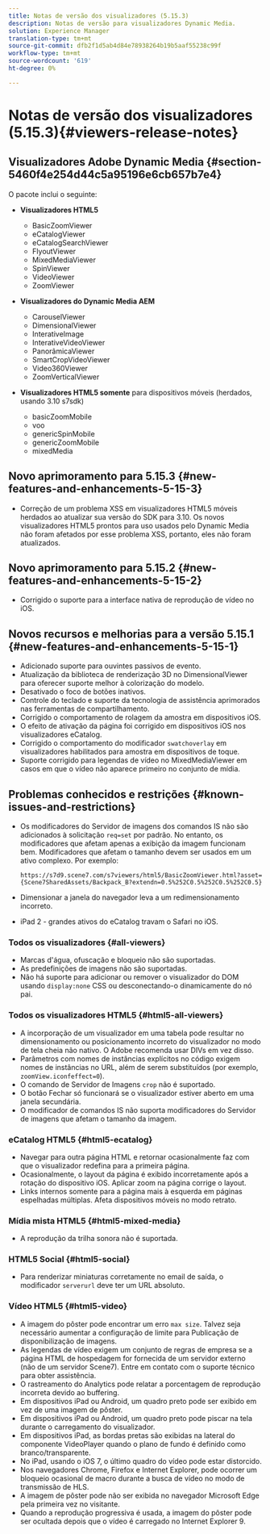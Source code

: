 ```yaml
---
title: Notas de versão dos visualizadores (5.15.3)
description: Notas de versão para visualizadores Dynamic Media.
solution: Experience Manager
translation-type: tm+mt
source-git-commit: dfb2f1d5ab4d84e78938264b19b5aaf55238c99f
workflow-type: tm+mt
source-wordcount: '619'
ht-degree: 0%

---
```



# Notas de versão dos visualizadores (5.15.3){#viewers-release-notes}

<!-- Updated January 13, 2021 for the 5.15.3 release-->

## Visualizadores Adobe Dynamic Media {#section-5460f4e254d44c5a95196e6cb657b7e4}

O pacote inclui o seguinte:

* **Visualizadores HTML5**

   * BasicZoomViewer
   * eCatalogViewer
   * eCatalogSearchViewer
   * FlyoutViewer
   * MixedMediaViewer
   * SpinViewer
   * VideoViewer
   * ZoomViewer

* **Visualizadores do Dynamic Media AEM**

   * CarouselViewer
   * DimensionalViewer
   * InterativeImage
   * InterativeVideoViewer
   * PanorâmicaViewer
   * SmartCropVideoViewer
   * Video360Viewer
   * ZoomVerticalViewer

* **Visualizadores HTML5 somente**  para dispositivos móveis (herdados, usando 3.10 s7sdk)

   * basicZoomMobile
   * voo
   * genericSpinMobile
   * genericZoomMobile
   * mixedMedia

## Novo aprimoramento para 5.15.3 {#new-features-and-enhancements-5-15-3}

* Correção de um problema XSS em visualizadores HTML5 móveis herdados ao atualizar sua versão do SDK para 3.10. Os novos visualizadores HTML5 prontos para uso usados pelo Dynamic Media não foram afetados por esse problema XSS, portanto, eles não foram atualizados.

## Novo aprimoramento para 5.15.2 {#new-features-and-enhancements-5-15-2}

* Corrigido o suporte para a interface nativa de reprodução de vídeo no iOS.

## Novos recursos e melhorias para a versão 5.15.1 {#new-features-and-enhancements-5-15-1}

* Adicionado suporte para ouvintes passivos de evento.
* Atualização da biblioteca de renderização 3D no DimensionalViewer para oferecer suporte melhor à colorização do modelo.
* Desativado o foco de botões inativos.
* Controle do teclado e suporte da tecnologia de assistência aprimorados nas ferramentas de compartilhamento.
* Corrigido o comportamento de rolagem da amostra em dispositivos iOS.
* O efeito de ativação da página foi corrigido em dispositivos iOS nos visualizadores eCatalog.
* Corrigido o comportamento do modificador `swatchoverlay` em visualizadores habilitados para amostra em dispositivos de toque.
* Suporte corrigido para legendas de vídeo no MixedMediaViewer em casos em que o vídeo não aparece primeiro no conjunto de mídia.

## Problemas conhecidos e restrições {#known-issues-and-restrictions}

* Os modificadores do Servidor de imagens dos comandos IS não são adicionados à solicitação `req=set` por padrão. No entanto, os modificadores que afetam apenas a exibição da imagem funcionam bem. Modificadores que afetam o tamanho devem ser usados em um ativo complexo. Por exemplo:

   `https://s7d9.scene7.com/s7viewers/html5/BasicZoomViewer.html?asset= {Scene7SharedAssets/Backpack_B?extendn=0.5%252C0.5%252C0.5%252C0.5}`

* Dimensionar a janela do navegador leva a um redimensionamento incorreto.
* iPad 2 - grandes ativos do eCatalog travam o Safari no iOS.

### Todos os visualizadores {#all-viewers}

* Marcas d&#39;água, ofuscação e bloqueio não são suportadas.
* As predefinições de imagens não são suportadas.
* Não há suporte para adicionar ou remover o visualizador do DOM usando `display:none` CSS ou desconectando-o dinamicamente do nó pai.

### Todos os visualizadores HTML5 {#html5-all-viewers}

* A incorporação de um visualizador em uma tabela pode resultar no dimensionamento ou posicionamento incorreto do visualizador no modo de tela cheia não nativo. O Adobe recomenda usar DIVs em vez disso.
* Parâmetros com nomes de instâncias explícitos no código exigem nomes de instâncias no URL, além de serem substituídos (por exemplo, `zoomView.iconfeffect=0`).
* O comando de Servidor de Imagens `crop` não é suportado.
* O botão Fechar só funcionará se o visualizador estiver aberto em uma janela secundária.
* O modificador de comandos IS não suporta modificadores do Servidor de imagens que afetam o tamanho da imagem.

### eCatalog HTML5 {#html5-ecatalog}

* Navegar para outra página HTML e retornar ocasionalmente faz com que o visualizador redefina para a primeira página.
* Ocasionalmente, o layout da página é exibido incorretamente após a rotação do dispositivo iOS. Aplicar zoom na página corrige o layout.
* Links internos somente para a página mais à esquerda em páginas espelhadas múltiplas. Afeta dispositivos móveis no modo retrato.

### Mídia mista HTML5 {#html5-mixed-media}

* A reprodução da trilha sonora não é suportada.

### HTML5 Social {#html5-social}

* Para renderizar miniaturas corretamente no email de saída, o modificador `serverurl` deve ter um URL absoluto.

### Vídeo HTML5 {#html5-video}

* A imagem do pôster pode encontrar um erro `max size`. Talvez seja necessário aumentar a configuração de limite para Publicação de disponibilização de imagens.
* As legendas de vídeo exigem um conjunto de regras de empresa se a página HTML de hospedagem for fornecida de um servidor externo (não de um servidor Scene7). Entre em contato com o suporte técnico para obter assistência.
* O rastreamento do Analytics pode relatar a porcentagem de reprodução incorreta devido ao buffering.
* Em dispositivos iPad ou Android, um quadro preto pode ser exibido em vez de uma imagem de pôster.
* Em dispositivos iPad ou Android, um quadro preto pode piscar na tela durante o carregamento do visualizador.
* Em dispositivos iPad, as bordas pretas são exibidas na lateral do componente VideoPlayer quando o plano de fundo é definido como branco/transparente.
* No iPad, usando o iOS 7, o último quadro do vídeo pode estar distorcido.
* Nos navegadores Chrome, Firefox e Internet Explorer, pode ocorrer um bloqueio ocasional de macro durante a busca de vídeo no modo de transmissão de HLS.
* A imagem de pôster pode não ser exibida no navegador Microsoft Edge pela primeira vez no visitante.
* Quando a reprodução progressiva é usada, a imagem do pôster pode ser ocultada depois que o vídeo é carregado no Internet Explorer 9.
